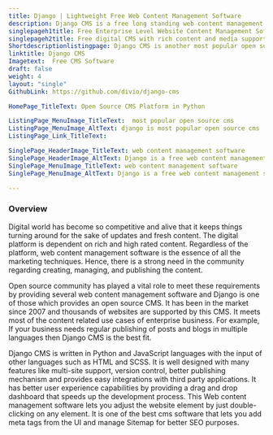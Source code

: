 ```yaml
---
title: Django | Lightweight Free Web Content Management Software
description: Django CMS is a free long standing web content management software. It facilitates its users with rich stack of plugins and content publishing capabilities.
singlepageh1title: Free Enterprise Level Website Content Management Software
singlepageh2title: Free digital CMS with rich content and media support. It provides seamless integration with top CRM systems such as Pipedrive and Hubspot.
Shortdescriptionlistingpage: Django CMS is another most popular open source cms alternative which is written in Python with highly scalable architecture. It provides better content management and publishing abilities.
linktitle: Django CMS
Imagetext:  Free CMS Software 
draft: false
weight: 4
layout: "single"
GithubLink: https://github.com/divio/django-cms

HomePage_TitleText: Open Source CMS Platform in Python

ListingPage_MenuImage_TitleText:  most popular open source cms
ListingPage_MenuImage_AltText: django is most popular open source cms
ListingPage_Link_TitleText: 

SinglePage_HeaderImage_TitleText: web content management software
SinglePage_HeaderImage_AltText: Django is a free web content management software
SinglePage_MenuImage_TitleText: web content management software
SinglePage_MenuImage_AltText: Django is a free web content management software

---
```


### Overview

Digital world has become so competitive and alive that it keeps things turning around for the sake of updates and fresh content. The digital platform is dependent on rich and high rated content. Regardless of the platform, web content management software is the essence of all the marketing techniques. Hence, there is a strong need in the community regarding creating, managing, and publishing the content.

Open source community has played a vital role to meet these requirements by providing several web content management software and Django is one of those which provides an open source CMS. It has been in the market since 2007 and thousands of websites are supported by this CMS. It meets most of the content related use cases of enterprise business. For example, If your business needs regular publishing of posts and blogs in multiple languages then Django CMS is the best fit.

Django CMS is written in Python and JavaScript languages with the input of other languages such as HTML and SCSS. It is well designed with many features like multi-site support, version control, better publishing mechanism and provides easy integrations with third party applications. It has better user experience capabilities by providing a drag and drop dashboard that speeds up the development process. This Web content management software lets you adjust the website element by just double-clicking on any element. It is one of the best cms software that lets you add meta tags from the UI and manage Sitemap for better SEO purposes.
